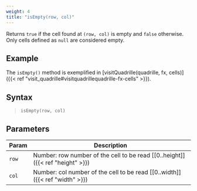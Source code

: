 ```yaml
---
weight: 4
title: "isEmpty(row, col)"
---
```


Returns `true` if the cell found at `(row, col)` is empty and `false` otherwise. Only cells defined as `null` are considered empty.

## Example

The `isEmpty()` method is exemplified in [visitQuadrille(quadrille, fx, cells)]({{< ref "visit_quadrille#visitquadrillequadrille-fx-cells" >}}).

## Syntax

> `isEmpty(row, col)`

## Parameters

| Param    | Description                                                                     |
|----------|---------------------------------------------------------------------------------|
| `row`    | Number: row number of the cell to be read [\[0..height\]]({{< ref "height" >}}) |
| `col`    | Number: col number of the cell to be read [\[0..width\]]({{< ref "width" >}})   |

